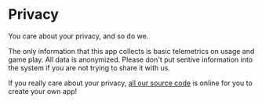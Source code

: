 # Privacy

You care about your privacy, and so do we.

The only information that this app collects is basic telemetrics on usage and game play. All data is anonymized. Please don't put sentive information into the system if you are not trying to share it with us.

If you really care about your privacy, [all our source code](www.github.com/CarolinaIgnites) is online for you to create your own app!
